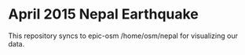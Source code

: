April 2015 Nepal Earthquake
===========================

This repository syncs to epic-osm /home/osm/nepal for visualizing our data.
